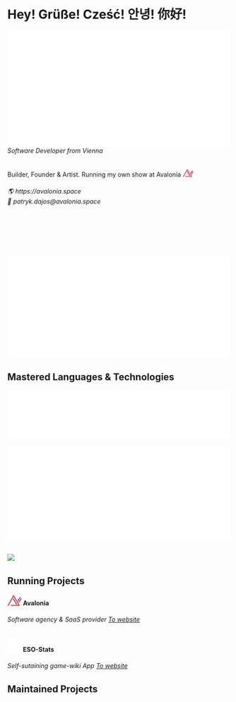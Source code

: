 # Hey! Grüße! Cześć! 안녕! 你好!
<div>
    <img align="left" src="/github-metrics.svg"/>
    <div align="left">
        <h6>Software Developer from Vienna<br/></h6>
        </span>Builder, Founder & Artist. Running my own show at Avalonia <img width="24px" src="/avalonia_icon.png"/><span>
        <h6>
            🌎 https://avalonia.space<br/>
            💌 patryk.dajos@avalonia.space
        </h6><br/><br/><br/><br/>
    </div>
</div>
            
<br/>

<div align="left">
    <img src="/metrics.plugin.achievements.compact.svg"/>
</div>

## Mastered Languages & Technologies

![Languages](/metrics.plugin.languages.svg)

![Calendar](/metrics.plugin.isocalendar.svg)






<br/>
<img src="https://i.imgur.com/Dlxh5g2.png" width="300" /><br/>

## Running Projects

<div>
    <h4><img width="32px" src="/avalonia_icon.png"/> Avalonia</h4>
    <h6>Software agency & SaaS provider <a href="https://avalonia.space">To website</a></h6>
</div>

<div>
    <h4><img width="32px" src="/eso-stats.png"/> ESO-Stats</h4>
    <h6>Self-sutaining game-wiki App <a href="https://eso-stats.pro">To website</a></h6>
</div>

## Maintained Projects
